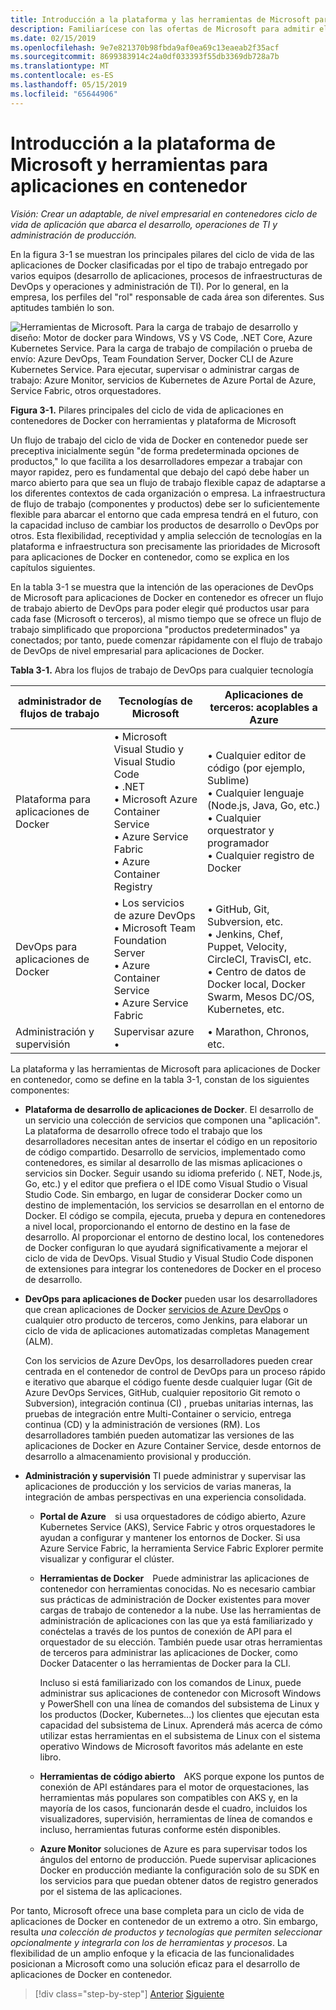 ```yaml
---
title: Introducción a la plataforma y las herramientas de Microsoft para aplicaciones en contenedor
description: Familiarícese con las ofertas de Microsoft para admitir el ciclo de vida de las aplicaciones de Docker.
ms.date: 02/15/2019
ms.openlocfilehash: 9e7e821370b98fbda9af0ea69c13eaeab2f35acf
ms.sourcegitcommit: 8699383914c24a0df033393f55db3369db728a7b
ms.translationtype: MT
ms.contentlocale: es-ES
ms.lasthandoff: 05/15/2019
ms.locfileid: "65644906"
---
```

# <a name="introduction-to-the-microsoft-platform-andtools-for-containerized-apps"></a>Introducción a la plataforma de Microsoft y herramientas para aplicaciones en contenedor

*Visión: Crear un adaptable, de nivel empresarial en contenedores ciclo de vida de aplicación que abarca el desarrollo, operaciones de TI y administración de producción.*

En la figura 3-1 se muestran los principales pilares del ciclo de vida de las aplicaciones de Docker clasificadas por el tipo de trabajo entregado por varios equipos (desarrollo de aplicaciones, procesos de infraestructuras de DevOps y operaciones y administración de TI). Por lo general, en la empresa, los perfiles del "rol" responsable de cada área son diferentes. Sus aptitudes también lo son.

![Herramientas de Microsoft. Para la carga de trabajo de desarrollo y diseño: Motor de docker para Windows, VS y VS Code, .NET Core, Azure Kubernetes Service. Para la carga de trabajo de compilación o prueba de envío: Azure DevOps, Team Foundation Server, Docker CLI de Azure Kubernetes Service. Para ejecutar, supervisar o administrar cargas de trabajo: Azure Monitor, servicios de Kubernetes de Azure Portal de Azure, Service Fabric, otros orquestadores.](./media/image1.png)

**Figura 3-1.** Pilares principales del ciclo de vida de aplicaciones en contenedores de Docker con herramientas y plataforma de Microsoft

Un flujo de trabajo del ciclo de vida de Docker en contenedor puede ser preceptiva inicialmente según "de forma predeterminada opciones de productos," lo que facilita a los desarrolladores empezar a trabajar con mayor rapidez, pero es fundamental que debajo del capó debe haber un marco abierto para que sea un flujo de trabajo flexible capaz de adaptarse a los diferentes contextos de cada organización o empresa. La infraestructura de flujo de trabajo (componentes y productos) debe ser lo suficientemente flexible para abarcar el entorno que cada empresa tendrá en el futuro, con la capacidad incluso de cambiar los productos de desarrollo o DevOps por otros. Esta flexibilidad, receptividad y amplia selección de tecnologías en la plataforma e infraestructura son precisamente las prioridades de Microsoft para aplicaciones de Docker en contenedor, como se explica en los capítulos siguientes.

En la tabla 3-1 se muestra que la intención de las operaciones de DevOps de Microsoft para aplicaciones de Docker en contenedor es ofrecer un flujo de trabajo abierto de DevOps para poder elegir qué productos usar para cada fase (Microsoft o terceros), al mismo tiempo que se ofrece un flujo de trabajo simplificado que proporciona "productos predeterminados" ya conectados; por tanto, puede comenzar rápidamente con el flujo de trabajo de DevOps de nivel empresarial para aplicaciones de Docker.

**Tabla 3-1.** Abra los flujos de trabajo de DevOps para cualquier tecnología

| administrador de flujos de trabajo | Tecnologías de Microsoft | Aplicaciones de terceros: acoplables a Azure |
| ---------------------------| ----------------------------------------------------| --------------------------------------------------------------------------------|
| Plataforma para aplicaciones de Docker   | • Microsoft Visual Studio y Visual Studio Code<br /> • .NET<br /> • Microsoft Azure Container Service<br /> • Azure Service Fabric<br /> • Azure Container Registry<br /> | • Cualquier editor de código (por ejemplo, Sublime)<br /> • Cualquier lenguaje (Node.js, Java, Go, etc.)<br /> • Cualquier orquestrator y programador<br /> • Cualquier registro de Docker<br /> |
| DevOps para aplicaciones de Docker     | • Los servicios de azure DevOps<br /> • Microsoft Team Foundation Server<br /> • Azure Container Service<br /> • Azure Service Fabric<br /> | • GitHub, Git, Subversion, etc.<br /> • Jenkins, Chef, Puppet, Velocity, CircleCI, TravisCI, etc.<br /> • Centro de datos de Docker local, Docker Swarm, Mesos DC/OS, Kubernetes, etc.<br /> |
| Administración y supervisión  | Supervisar azure • | • Marathon, Chronos, etc.<br />|

La plataforma y las herramientas de Microsoft para aplicaciones de Docker en contenedor, como se define en la tabla 3-1, constan de los siguientes componentes:

- **Plataforma de desarrollo de aplicaciones de Docker**. El desarrollo de un servicio una colección de servicios que componen una "aplicación". La plataforma de desarrollo ofrece todo el trabajo que los desarrolladores necesitan antes de insertar el código en un repositorio de código compartido. Desarrollo de servicios, implementado como contenedores, es similar al desarrollo de las mismas aplicaciones o servicios sin Docker. Seguir usando su idioma preferido (. NET, Node.js, Go, etc.) y el editor que prefiera o el IDE como Visual Studio o Visual Studio Code. Sin embargo, en lugar de considerar Docker como un destino de implementación, los servicios se desarrollan en el entorno de Docker. El código se compila, ejecuta, prueba y depura en contenedores a nivel local, proporcionando el entorno de destino en la fase de desarrollo. Al proporcionar el entorno de destino local, los contenedores de Docker configuran lo que ayudará significativamente a mejorar el ciclo de vida de DevOps. Visual Studio y Visual Studio Code disponen de extensiones para integrar los contenedores de Docker en el proceso de desarrollo.

- **DevOps para aplicaciones de Docker** pueden usar los desarrolladores que crean aplicaciones de Docker [servicios de Azure DevOps](https://azure.microsoft.com/services/devops/) o cualquier otro producto de terceros, como Jenkins, para elaborar un ciclo de vida de aplicaciones automatizadas completas Management (ALM).

  Con los servicios de Azure DevOps, los desarrolladores pueden crear centrada en el contenedor de control de DevOps para un proceso rápido e iterativo que abarque el código fuente desde cualquier lugar (Git de Azure DevOps Services, GitHub, cualquier repositorio Git remoto o Subversion), integración continua (CI) , pruebas unitarias internas, las pruebas de integración entre Multi-Container o servicio, entrega continua (CD) y la administración de versiones (RM). Los desarrolladores también pueden automatizar las versiones de las aplicaciones de Docker en Azure Container Service, desde entornos de desarrollo a almacenamiento provisional y producción.

- **Administración y supervisión** TI puede administrar y supervisar las aplicaciones de producción y los servicios de varias maneras, la integración de ambas perspectivas en una experiencia consolidada.

  - **Portal de Azure** si usa orquestadores de código abierto, Azure Kubernetes Service (AKS), Service Fabric y otros orquestadores le ayudan a configurar y mantener los entornos de Docker. Si usa Azure Service Fabric, la herramienta Service Fabric Explorer permite visualizar y configurar el clúster.

  - **Herramientas de Docker** Puede administrar las aplicaciones de contenedor con herramientas conocidas. No es necesario cambiar sus prácticas de administración de Docker existentes para mover cargas de trabajo de contenedor a la nube. Use las herramientas de administración de aplicaciones con las que ya está familiarizado y conéctelas a través de los puntos de conexión de API para el orquestador de su elección. También puede usar otras herramientas de terceros para administrar las aplicaciones de Docker, como Docker Datacenter o las herramientas de Docker para la CLI. 

    Incluso si está familiarizado con los comandos de Linux, puede administrar sus aplicaciones de contenedor con Microsoft Windows y PowerShell con una línea de comandos del subsistema de Linux y los productos (Docker, Kubernetes...) los clientes que ejecutan esta capacidad del subsistema de Linux. Aprenderá más acerca de cómo utilizar estas herramientas en el subsistema de Linux con el sistema operativo Windows de Microsoft favoritos más adelante en este libro.

  - **Herramientas de código abierto** AKS porque expone los puntos de conexión de API estándares para el motor de orquestaciones, las herramientas más populares son compatibles con AKS y, en la mayoría de los casos, funcionarán desde el cuadro, incluidos los visualizadores, supervisión, herramientas de línea de comandos e incluso, herramientas futuras conforme estén disponibles.

  - **Azure Monitor** soluciones de Azure es para supervisar todos los ángulos del entorno de producción. Puede supervisar aplicaciones Docker en producción mediante la configuración solo de su SDK en los servicios para que puedan obtener datos de registro generados por el sistema de las aplicaciones.

Por tanto, Microsoft ofrece una base completa para un ciclo de vida de aplicaciones de Docker en contenedor de un extremo a otro. Sin embargo, resulta *una colección de productos y tecnologías que permiten seleccionar opcionalmente y integrarla con los de herramientas y procesos*. La flexibilidad de un amplio enfoque y la eficacia de las funcionalidades posicionan a Microsoft como una solución eficaz para el desarrollo de aplicaciones de Docker en contenedor.

>[!div class="step-by-step"]
>[Anterior](../Docker-application-lifecycle/containers-foundation-for-devops-collaboration.md)
>[Siguiente](../design-develop-containerized-apps/index.md)
